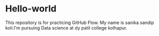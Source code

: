 # Hello-world
This repository is for practicing GitHub Flow.
My name is sanika sandip koli.I'm pursuing Data science at dy patil college kolhapur. 
